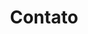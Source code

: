 ---
# An instance of the Contact widget.
widget: contact

# This file represents a page section.
headless: true

# Order that this section appears on the page.
weight: 130

title: Contato
subtitle:

content:
  # Automatically link email and phone or display as text?
  autolink: true

  # Email form provider
#  form:
#    provider: 
#    formspree:
#      id:
#    netlify:
      # Enable CAPTCHA challenge to reduce spam?
#      captcha: false

  # Contact details (edit or remove options as required)
  email: riad.nassiffe@gmail.com
  #phone: 888 888 88 88
  address:
    #street: 450 Serra Mall
    city: Florianópolis
    region: SC
    #postcode: '94305'
    country: Brazil
    country_code: BR
  #coordinates:
  #  latitude: '37.4275'
  #  longitude: '-122.1697'
  #directions: Enter Building 1 and take the stairs to Office 200 on Floor 2
  #office_hours:
  #  - 'Monday 10:00 to 13:00'
  #  - 'Wednesday 09:00 to 10:00'
  #appointment_url: 'https://calendly.com'
  contact_links:
    - icon: twitter
      icon_pack: fab
      name: riadNassiffe
      link: 'https://twitter.com/riadNassiffe'

#design:
#  columns: '2'
---